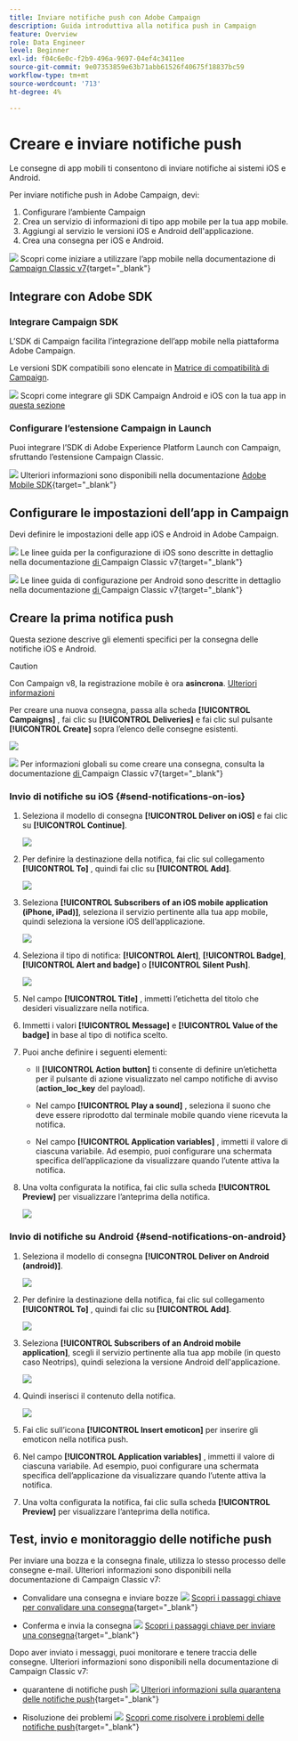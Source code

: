 ```yaml
---
title: Inviare notifiche push con Adobe Campaign
description: Guida introduttiva alla notifica push in Campaign
feature: Overview
role: Data Engineer
level: Beginner
exl-id: f04c6e0c-f2b9-496a-9697-04ef4c3411ee
source-git-commit: 9e07353859e63b71abb61526f40675f18837bc59
workflow-type: tm+mt
source-wordcount: '713'
ht-degree: 4%

---
```


# Creare e inviare notifiche push

Le consegne di app mobili ti consentono di inviare notifiche ai sistemi iOS e Android.

Per inviare notifiche push in Adobe Campaign, devi:

1. Configurare l’ambiente Campaign
1. Crea un servizio di informazioni di tipo app mobile per la tua app mobile.
1. Aggiungi al servizio le versioni iOS e Android dell&#39;applicazione.
1. Crea una consegna per iOS e Android.

![](../assets/do-not-localize/book.png) Scopri come iniziare a utilizzare l’app mobile nella documentazione di  [Campaign Classic v7](https://experienceleague.adobe.com/docs/campaign-classic/using/sending-messages/sending-push-notifications/about-mobile-app-channel.html){target=&quot;_blank&quot;}

## Integrare con Adobe SDK

### Integrare Campaign SDK

L’SDK di Campaign facilita l’integrazione dell’app mobile nella piattaforma Adobe Campaign.

Le versioni SDK compatibili sono elencate in [Matrice di compatibilità di Campaign](../start/compatibility-matrix.md#MobileSDK).

![](../assets/do-not-localize/glass.png) Scopri come integrare gli SDK Campaign Android e iOS con la tua app in  [questa sezione](../config/push-config.md)

### Configurare l’estensione Campaign in Launch

Puoi integrare l’SDK di Adobe Experience Platform Launch con Campaign, sfruttando l’estensione Campaign Classic.

![](../assets/do-not-localize/book.png) Ulteriori informazioni sono disponibili nella documentazione  [Adobe Mobile SDK](https://aep-sdks.gitbook.io/docs/using-mobile-extensions/adobe-campaignclassic){target=&quot;_blank&quot;}

## Configurare le impostazioni dell’app in Campaign

Devi definire le impostazioni delle app iOS e Android in Adobe Campaign.

![](../assets/do-not-localize/book.png) Le linee guida per la configurazione di iOS sono descritte in dettaglio nella documentazione [ di ](https://experienceleague.adobe.com/docs/campaign-classic/using/sending-messages/sending-push-notifications/configure-the-mobile-app/configuring-the-mobile-application.html?lang=en#sending-messages)Campaign Classic v7{target=&quot;_blank&quot;}

![](../assets/do-not-localize/book.png) Le linee guida di configurazione per Android sono descritte in dettaglio nella documentazione [ di ](https://experienceleague.adobe.com/docs/campaign-classic/using/sending-messages/sending-push-notifications/configure-the-mobile-app/configuring-the-mobile-application-android.html?lang=en#sending-messages)Campaign Classic v7{target=&quot;_blank&quot;}

## Creare la prima notifica push

Questa sezione descrive gli elementi specifici per la consegna delle notifiche iOS e Android.

>[!CAUTION]
>
>Con Campaign v8, la registrazione mobile è ora **asincrona**. [Ulteriori informazioni](../dev/staging.md)

Per creare una nuova consegna, passa alla scheda **[!UICONTROL Campaigns]** , fai clic su **[!UICONTROL Deliveries]** e fai clic sul pulsante **[!UICONTROL Create]** sopra l’elenco delle consegne esistenti.

![](assets/delivery_step_1.png)

![](../assets/do-not-localize/book.png) Per informazioni globali su come creare una consegna, consulta la documentazione [ di ](https://experienceleague.adobe.com/docs/campaign-classic/using/sending-messages/key-steps-when-creating-a-delivery/steps-about-delivery-creation-steps.html?lang=en#sending-messages)Campaign Classic v7{target=&quot;_blank&quot;}

### Invio di notifiche su iOS {#send-notifications-on-ios}

1. Seleziona il modello di consegna **[!UICONTROL Deliver on iOS]** e fai clic su **[!UICONTROL Continue]**.

   ![](assets/push-template-ios.png)

1. Per definire la destinazione della notifica, fai clic sul collegamento **[!UICONTROL To]** , quindi fai clic su **[!UICONTROL Add]**.

   ![](assets/push-ios-select-target.png)

1. Seleziona **[!UICONTROL Subscribers of an iOS mobile application (iPhone, iPad)]**, seleziona il servizio pertinente alla tua app mobile, quindi seleziona la versione iOS dell’applicazione.

   ![](assets/push-ios-subscribers.png)

1. Seleziona il tipo di notifica: **[!UICONTROL Alert]**, **[!UICONTROL Badge]**, **[!UICONTROL Alert and badge]** o **[!UICONTROL Silent Push]**.

   ![](assets/push-ios-alert.png)

1. Nel campo **[!UICONTROL Title]** , immetti l’etichetta del titolo che desideri visualizzare nella notifica.

1. Immetti i valori **[!UICONTROL Message]** e **[!UICONTROL Value of the badge]** in base al tipo di notifica scelto.

1. Puoi anche definire i seguenti elementi:

   * Il **[!UICONTROL Action button]** ti consente di definire un’etichetta per il pulsante di azione visualizzato nel campo notifiche di avviso (**action_loc_key** del payload).

   * Nel campo **[!UICONTROL Play a sound]** , seleziona il suono che deve essere riprodotto dal terminale mobile quando viene ricevuta la notifica.

   * Nel campo **[!UICONTROL Application variables]** , immetti il valore di ciascuna variabile. Ad esempio, puoi configurare una schermata specifica dell’applicazione da visualizzare quando l’utente attiva la notifica.

1. Una volta configurata la notifica, fai clic sulla scheda **[!UICONTROL Preview]** per visualizzare l’anteprima della notifica.

   ![](assets/push-ios-preview.png)


### Invio di notifiche su Android {#send-notifications-on-android}

1. Seleziona il modello di consegna **[!UICONTROL Deliver on Android (android)]**.

   ![](assets/push-template-android.png)

1. Per definire la destinazione della notifica, fai clic sul collegamento **[!UICONTROL To]** , quindi fai clic su **[!UICONTROL Add]**.

   ![](assets/push-android-select-target.png)

1. Seleziona **[!UICONTROL Subscribers of an Android mobile application]**, scegli il servizio pertinente alla tua app mobile (in questo caso Neotrips), quindi seleziona la versione Android dell&#39;applicazione.

   ![](assets/push-ios-subscribers.png)

1. Quindi inserisci il contenuto della notifica.

   ![](assets/push-android-content.png)

1. Fai clic sull’icona **[!UICONTROL Insert emoticon]** per inserire gli emoticon nella notifica push.

1. Nel campo **[!UICONTROL Application variables]** , immetti il valore di ciascuna variabile. Ad esempio, puoi configurare una schermata specifica dell’applicazione da visualizzare quando l’utente attiva la notifica.

1. Una volta configurata la notifica, fai clic sulla scheda **[!UICONTROL Preview]** per visualizzare l’anteprima della notifica.

   <!--![](assets/push-android-preview.png)-->

## Test, invio e monitoraggio delle notifiche push

Per inviare una bozza e la consegna finale, utilizza lo stesso processo delle consegne e-mail. Ulteriori informazioni sono disponibili nella documentazione di Campaign Classic v7:

* Convalidare una consegna e inviare bozze
   ![](../assets/do-not-localize/book.png) [Scopri i passaggi chiave per convalidare una consegna](https://experienceleague.adobe.com/docs/campaign-classic/using/sending-messages/key-steps-when-creating-a-delivery/steps-validating-the-delivery.html?lang=it){target=&quot;_blank&quot;}

* Conferma e invia la consegna
   ![](../assets/do-not-localize/book.png) [Scopri i passaggi chiave per inviare una consegna](https://experienceleague.adobe.com/docs/campaign-classic/using/sending-messages/key-steps-when-creating-a-delivery/steps-sending-the-delivery.html?lang=en){target=&quot;_blank&quot;}

Dopo aver inviato i messaggi, puoi monitorare e tenere traccia delle consegne. Ulteriori informazioni sono disponibili nella documentazione di Campaign Classic v7:

* quarantene di notifiche push
   ![](../assets/do-not-localize/book.png) [Ulteriori informazioni sulla quarantena delle notifiche push](https://experienceleague.adobe.com/docs/campaign-classic/using/sending-messages/monitoring-deliveries/understanding-quarantine-management.html?lang=en#push-notification-quarantines){target=&quot;_blank&quot;}

* Risoluzione dei problemi
   ![](../assets/do-not-localize/book.png) [Scopri come risolvere i problemi delle notifiche push](https://experienceleague.adobe.com/docs/campaign-classic/using/sending-messages/sending-push-notifications/troubleshooting.html?lang=en){target=&quot;_blank&quot;}
